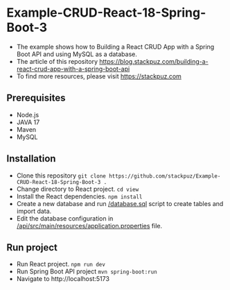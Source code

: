 # Example-CRUD-React-18-Spring-Boot-3
- The example shows how to Building a React CRUD App with a Spring Boot API and using MySQL as a database.
- The article of this repository https://blog.stackpuz.com/building-a-react-crud-app-with-a-spring-boot-api
- To find more resources, please visit https://stackpuz.com

## Prerequisites
- Node.js
- JAVA 17
- Maven
- MySQL

## Installation
- Clone this repository `git clone https://github.com/stackpuz/Example-CRUD-React-18-Spring-Boot-3 .`
- Change directory to React project. `cd view`
- Install the React dependencies. `npm install`
- Create a new database and run [/database.sql](/database.sql) script to create tables and import data.
- Edit the database configuration in [/api/src/main/resources/application.properties](/api/src/main/resources/application.properties) file.

## Run project

- Run React project. `npm run dev`
- Run Spring Boot API project `mvn spring-boot:run`
- Navigate to http://localhost:5173